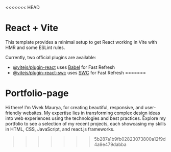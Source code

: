 <<<<<<< HEAD
# React + Vite

This template provides a minimal setup to get React working in Vite with HMR and some ESLint rules.

Currently, two official plugins are available:

- [@vitejs/plugin-react](https://github.com/vitejs/vite-plugin-react/blob/main/packages/plugin-react/README.md) uses [Babel](https://babeljs.io/) for Fast Refresh
- [@vitejs/plugin-react-swc](https://github.com/vitejs/vite-plugin-react-swc) uses [SWC](https://swc.rs/) for Fast Refresh
=======
# Portfolio-page
Hi there! I’m Vivek Maurya, for creating beautiful, responsive, and user-friendly websites. My expertise lies in transforming complex design ideas into web experiences using the technologies and best practices. Explore my portfolio to see a selection of my recent projects, each showcasing my skills in HTML, CSS, JavaScript, and react.js frameworks.
>>>>>>> 5b287a1b9fb02823073800a12f9d4a9e479dabba
